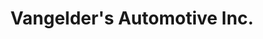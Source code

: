 ---
title: "Vangelder's Automotive Inc."
url: /piffard/vangelders-automotive-inc/
shop: car repair
---